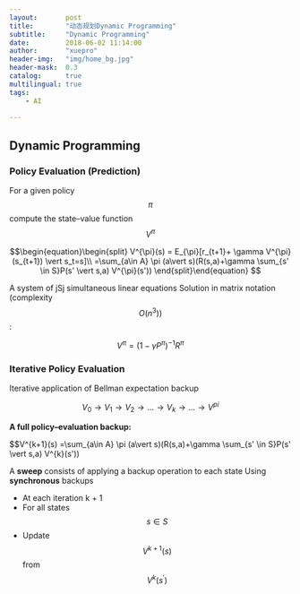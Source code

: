 ```yaml
---
layout:       post
title:        "动态规划Dynamic Programming"
subtitle:     "Dynamic Programming"
date:         2018-06-02 11:14:00
author:       "xuepro"
header-img:   "img/home_bg.jpg"
header-mask:  0.3
catalog:      true
multilingual: true
tags:
    - AI
    
---
```


##  Dynamic Programming

###  Policy Evaluation (Prediction)
For a given policy $$\pi$$ compute the state–value
function $$V^{\pi}$$

$$\begin{equation}\begin{split}
V^{\pi}(s) = E_{\pi}[r_{t+1}+ \gamma V^{\pi}(s_{t+1}) \vert s_t=s]\\ 
=\sum_{a\in A} \pi (a\vert s)(R(s,a)+\gamma \sum_{s' \in S}P(s' \vert s,a) V^{\pi}(s'))
\end{split}\end{equation} $$

A system of jSj simultaneous linear equations
Solution in matrix notation (complexity $$O(n^3))$$:

$$V^{\pi} = (1- \gamma P^{\pi})^{-1} R^{\pi}$$

### Iterative Policy Evaluation

Iterative application of Bellman expectation backup

$$V_0\rightarrow V_1\rightarrow V_2\rightarrow ...\rightarrow V_k\rightarrow ...\rightarrow V^{pi}$$

**A full policy–evaluation backup:**

$$V^{k+1}(s) =\sum_{a\in A} \pi (a\vert s)(R(s,a)+\gamma \sum_{s' \in S}P(s' \vert s,a) V^{k}(s'))


A **sweep** consists of applying a backup operation to each state
Using **synchronous** backups
 - At each iteration k + 1
 - For all states $$s\in S$$
 - Update $$V^{k+1}(s)$$ from $$V^{k}(s^{\prime})$$
 
 
